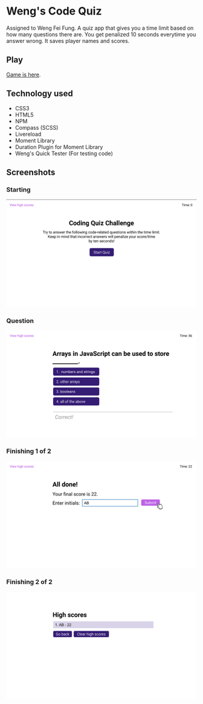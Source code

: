 Weng's Code Quiz
===
Assigned to Weng Fei Fung. A quiz app that gives you a time limit based on how many questions there are. You get penalized 10 seconds everytime you answer wrong. It saves player names and scores.

Play
---
[Game is here](//siphon880gh.github.io/ucla-code-quiz/).

Technology used
---
- CSS3
- HTML5
- NPM
- Compass (SCSS)
- Livereload
- Moment Library
- Duration Plugin for Moment Library
- Weng's Quick Tester (For testing code)


Screenshots
---
### Starting
![Starting](README/1.png)

### Question
![Question](README/3.png)

### Finishing 1 of 2
![Question](README/5.png)

### Finishing 2 of 2
![Question](README/6.png)